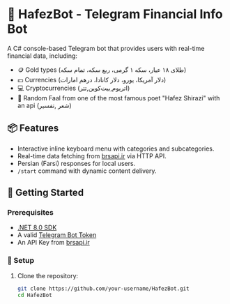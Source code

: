 # 💬 HafezBot - Telegram Financial Info Bot

A C# console-based Telegram bot that provides users with real-time financial data, including:

- 🪙 Gold types (طلای ۱۸ عیار، سکه ۱ گرمی، ربع سکه، تمام سکه)
- 💵 Currencies (دلار آمریکا، یورو، دلار کانادا، درهم امارات)
- 💻 Cryptocurrencies (اتریوم,بیت‌کوین,تتر)
- 📜 Random Faal from one of the most famous poet "Hafez Shirazi" with an api (شعر ,تفسیر)

## 📦 Features

- Interactive inline keyboard menu with categories and subcategories.
- Real-time data fetching from [brsapi.ir](https://brsapi.ir) via HTTP API.
- Persian (Farsi) responses for local users.
- `/start` command with dynamic content delivery.

## 🚀 Getting Started

### Prerequisites

- [.NET 8.0 SDK](https://dotnet.microsoft.com/en-us/download)
- A valid [Telegram Bot Token](https://t.me/BotFather)
- An API Key from [brsapi.ir](https://brsapi.ir)

### 🔧 Setup

1. Clone the repository:

   ```bash
   git clone https://github.com/your-username/HafezBot.git
   cd HafezBot
